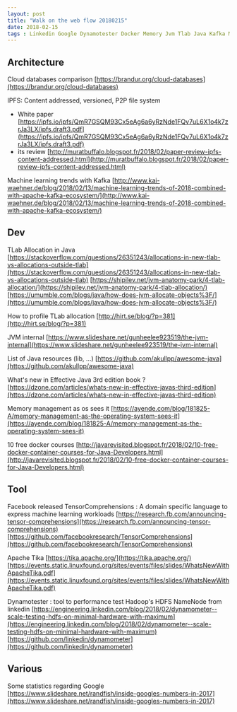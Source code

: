 ```yaml
---
layout: post
title: "Walk on the web flow 20180215"
date: 2018-02-15
tags : Linkedin Google Dynamotester Docker Memory Jvm Tlab Java Kafka Machinelearning Ipfs Database Cloud Webflowwalk Hadoop
---
```


## Architecture

Cloud databases comparison
[https://brandur.org/cloud-databases](https://brandur.org/cloud-databases)

IPFS: Content addressed, versioned, P2P file system 
* White paper [https://ipfs.io/ipfs/QmR7GSQM93Cx5eAg6a6yRzNde1FQv7uL6X1o4k7zrJa3LX/ipfs.draft3.pdf](https://ipfs.io/ipfs/QmR7GSQM93Cx5eAg6a6yRzNde1FQv7uL6X1o4k7zrJa3LX/ipfs.draft3.pdf)
* its review [http://muratbuffalo.blogspot.fr/2018/02/paper-review-ipfs-content-addressed.html](http://muratbuffalo.blogspot.fr/2018/02/paper-review-ipfs-content-addressed.html)

Machine learning trends with Kafka
[http://www.kai-waehner.de/blog/2018/02/13/machine-learning-trends-of-2018-combined-with-apache-kafka-ecosystem/](http://www.kai-waehner.de/blog/2018/02/13/machine-learning-trends-of-2018-combined-with-apache-kafka-ecosystem/)

## Dev

TLab Allocation in Java
[https://stackoverflow.com/questions/26351243/allocations-in-new-tlab-vs-allocations-outside-tlab](https://stackoverflow.com/questions/26351243/allocations-in-new-tlab-vs-allocations-outside-tlab)
[https://shipilev.net/jvm-anatomy-park/4-tlab-allocation/](https://shipilev.net/jvm-anatomy-park/4-tlab-allocation/)
[https://umumble.com/blogs/java/how-does-jvm-allocate-objects%3F/](https://umumble.com/blogs/java/how-does-jvm-allocate-objects%3F/)

How to profile TLab allocation
[http://hirt.se/blog/?p=381](http://hirt.se/blog/?p=381)

JVM internal
[https://www.slideshare.net/gunheelee923519/the-jvm-internal](https://www.slideshare.net/gunheelee923519/the-jvm-internal)

List of Java resources (lib, ...)
[https://github.com/akullpp/awesome-java](https://github.com/akullpp/awesome-java)

What's new in Effective Java 3rd edition book ?
[https://dzone.com/articles/whats-new-in-effective-javas-third-edition](https://dzone.com/articles/whats-new-in-effective-javas-third-edition)

Memory management as os sees it
[https://ayende.com/blog/181825-A/memory-management-as-the-operating-system-sees-it](https://ayende.com/blog/181825-A/memory-management-as-the-operating-system-sees-it)

10 free docker courses
[http://javarevisited.blogspot.fr/2018/02/10-free-docker-container-courses-for-Java-Developers.html](http://javarevisited.blogspot.fr/2018/02/10-free-docker-container-courses-for-Java-Developers.html)

## Tool

Facebook released TensorComprehensions : A domain specific language to express machine learning workloads
[https://research.fb.com/announcing-tensor-comprehensions](https://research.fb.com/announcing-tensor-comprehensions)
[https://github.com/facebookresearch/TensorComprehensions](https://github.com/facebookresearch/TensorComprehensions)

Apache Tika
[https://tika.apache.org/](https://tika.apache.org/)
[https://events.static.linuxfound.org/sites/events/files/slides/WhatsNewWithApacheTika.pdf](https://events.static.linuxfound.org/sites/events/files/slides/WhatsNewWithApacheTika.pdf)

Dynamotester : tool to performance test Hadoop's HDFS NameNode from linkedin
[https://engineering.linkedin.com/blog/2018/02/dynamometer--scale-testing-hdfs-on-minimal-hardware-with-maximum](https://engineering.linkedin.com/blog/2018/02/dynamometer--scale-testing-hdfs-on-minimal-hardware-with-maximum)
[https://github.com/linkedin/dynamometer](https://github.com/linkedin/dynamometer)

## Various

Some statistics regarding Google
[https://www.slideshare.net/randfish/inside-googles-numbers-in-2017](https://www.slideshare.net/randfish/inside-googles-numbers-in-2017)
